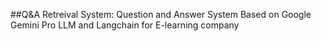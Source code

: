 ##Q&A Retreival System: Question and Answer System Based on Google Gemini Pro LLM and Langchain for E-learning company

